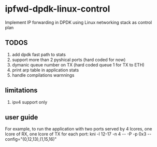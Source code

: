 # ipfwd-dpdk-linux-control
Implement IP forwarding in DPDK using Linux networking stack as control plan 

TODOS
-----
1. add dpdk fast path to stats
2. support more than 2 pyshical ports (hard coded for now)
3. dymanic queue number on TX (hard coded queue 1 for TX to ETH)
4. print arp table in application stats
5. handle compilations warnnings


limitations
------------
1. ipv4 support only


user guide
-----------
For example, to run the application with two ports served by 4 lcores, one lcore of RX, one lcore of TX for each port:
 kni -l 12-17 -n 4  -- -P -p 0x3 --config="(0,12,13),(1,15,16)"

